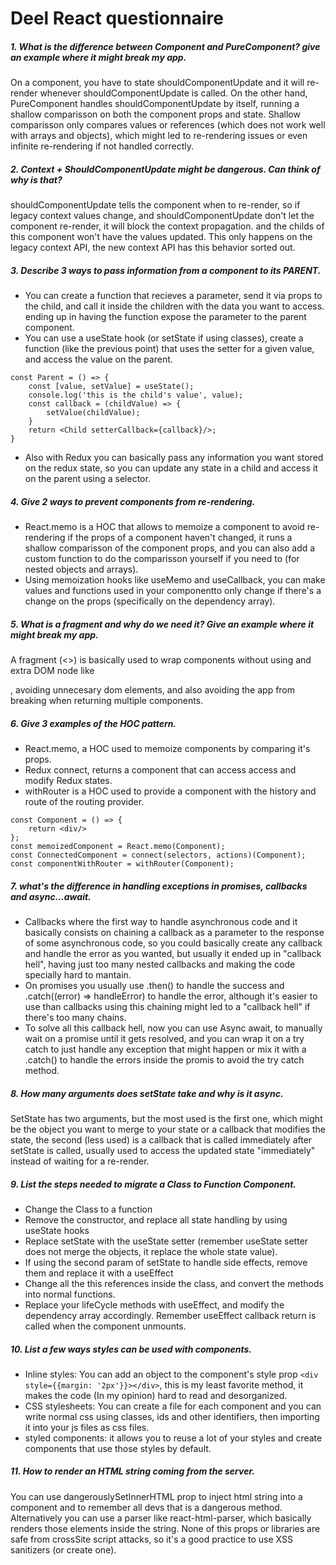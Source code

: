 # Deel React questionnaire

##### 1. What is the difference between Component and PureComponent? give an example where it might break my app.

On a component, you have to state shouldComponentUpdate and it will re-render whenever shouldComponentUpdate is called. On the other hand, PureComponent handles shouldComponentUpdate by itself, running a shallow comparisson on both the component props and state. Shallow comparisson only compares values or references (which does not work well with arrays and objects), which might led to re-rendering issues or even infinite re-rendering if not handled correctly.

##### 2. Context + ShouldComponentUpdate might be dangerous. Can think of why is that?

shouldComponentUpdate tells the component when to re-render, so if legacy context values change, and shouldComponentUpdate don't let the component re-render, it will block the context propagation. and the childs of this component won't have the values updated. This only happens on the legacy context API, the new context API has this behavior sorted out.

##### 3. Describe 3 ways to pass information from a component to its PARENT.

- You can create a function that recieves a parameter, send it via props to the child, and call it inside the children with the data you want to access. ending up in having the function expose the parameter to the parent component.
- You can use a useState hook (or setState if using classes), create a function (like the previous point) that uses the setter for a given value, and access the value on the parent.

```
const Parent = () => {
    const [value, setValue] = useState();
    console.log('this is the child's value', value);
    const callback = (childValue) => {
        setValue(childValue);
    }
    return <Child setterCallback={callback}/>;
}
```

- Also with Redux you can basically pass any information you want stored on the redux state, so you can update any state in a child and access it on the parent using a selector.

##### 4. Give 2 ways to prevent components from re-rendering.

- React.memo is a HOC that allows to memoize a component to avoid re-rendering if the props of a component haven't changed, it runs a shallow comparisson of the component props, and you can also add a custom function to do the comparisson yourself if you need to (for nested objects and arrays).
- Using memoization hooks like useMemo and useCallback, you can make values and functions used in your componentto only change if there's a change on the props (specifically on the dependency array).

##### 5. What is a fragment and why do we need it? Give an example where it might break my app.

A fragment (<>) is basically used to wrap components without using and extra DOM node like <div>, avoiding unnecesary dom elements, and also avoiding the app from breaking when returning multiple components.

##### 6. Give 3 examples of the HOC pattern.

- React.memo, a HOC used to memoize components by comparing it's props.
- Redux connect, returns a component that can access access and modify Redux states.
- withRouter is a HOC used to provide a component with the history and route of the routing provider.

```
const Component = () => {
    return <div/>
};
const memoizedComponent = React.memo(Component);
const ConnectedComponent = connect(selectors, actions)(Component);
const componentWithRouter = withRouter(Component);
```

##### 7. what's the difference in handling exceptions in promises, callbacks and async...await.

- Callbacks where the first way to handle asynchronous code and it basically consists on chaining a callback as a parameter to the response of some asynchronous code, so you could basically create any callback and handle the error as you wanted, but usually it ended up in "callback hell", having just too many nested callbacks and making the code specially hard to mantain.
- On promises you usually use .then() to handle the success and .catch((error) => handleError) to handle the error, although it's easier to use than callbacks using this chaining might led to a "callback hell" if there's too many chains.
- To solve all this callback hell, now you can use Async await, to manually wait on a promise until it gets resolved, and you can wrap it on a try catch to just handle any exception that might happen or mix it with a .catch() to handle the errors inside the promis to avoid the try catch method.

##### 8. How many arguments does setState take and why is it async.

SetState has two arguments, but the most used is the first one, which might be the object you want to merge to your state or a callback that modifies the state, the second (less used) is a callback that is called immediately after setState is called, usually used to access the updated state "immediately" instead of waiting for a re-render.

##### 9. List the steps needed to migrate a Class to Function Component.

- Change the Class to a function
- Remove the constructor, and replace all state handling by using useState hooks
- Replace setState with the useState setter (remember useState setter does not merge the objects, it replace the whole state value).
- If using the second param of setState to handle side effects, remove them and replace it with a useEffect
- Change all the this references inside the class, and convert the methods into normal functions.
- Replace your lifeCycle methods with useEffect, and modify the dependency array accordingly. Remember useEffect callback return is called when the component unmounts.

##### 10. List a few ways styles can be used with components.

- Inline styles: You can add an object to the component's style prop `<div style={{margin: '2px'}}></div>`, this is my least favorite method, it makes the code (In my opinion) hard to read and desorganized.
- CSS stylesheets: You can create a file for each component and you can write normal css using classes, ids and other identifiers, then importing it into your js files as css files.
- styled components: it allows you to reuse a lot of your styles and create components that use those styles by default.

##### 11. How to render an HTML string coming from the server.

You can use dangerouslySetInnerHTML prop to inject html string into a component and to remember all devs that is a dangerous method. Alternatively you can use a parser like react-html-parser, which basically renders those elements inside the string. None of this props or libraries are safe from crossSite script attacks, so it's a good practice to use XSS sanitizers (or create one).
